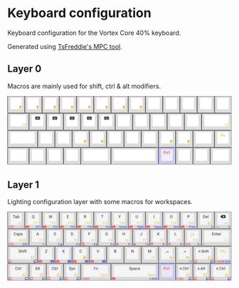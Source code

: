 # Keyboard configuration

Keyboard configuration for the Vortex Core 40% keyboard.

Generated using [TsFreddie's MPC tool](https://tsdo.in/much-programming-core/).

## Layer 0

Macros are mainly used for shift, ctrl & alt modifiers.

![](l0.png)

## Layer 1

Lighting configuration layer with some macros for workspaces.

![](l1.png)
